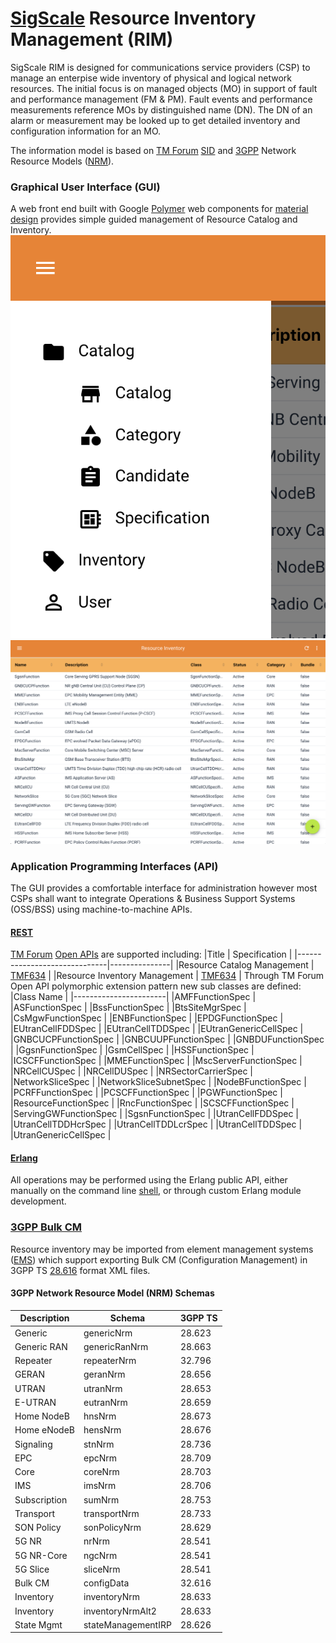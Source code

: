 # [SigScale](http://www.sigscale.org) Resource Inventory Management (RIM)

SigScale RIM is designed for communications service providers
(CSP) to manage an enterpise wide inventory of physical and logical
network resources. The initial focus is on managed objects (MO) in
support of fault and performance management (FM & PM). Fault events
and performance measurements reference MOs by distinguished name (DN).
The DN of an alarm or measurement may be looked up to get detailed
inventory and configuration information for an MO.

The information model is based on
[TM Forum](https://www.tmforum.org) 
[SID](https://www.tmforum.org/information-framework-sid/) 
and [3GPP](http://www.3gpp.org) Network Resource Models 
([NRM](https://webapp.etsi.org/key/key.asp?GSMSpecPart1=32&GSMSpecPart2=622&Search=search)).

### Graphical User Interface (GUI)
A web front end built with Google [Polymer](https://www.polymer-project.org)
web components for
[material design](https://material.io/guidelines/material-design/introduction.html) 
provides simple guided management of Resource Catalog and Inventory.
![screenshot](https://raw.githubusercontent.com/sigscale/rim/master/doc/menu.png)
![screenshot](https://raw.githubusercontent.com/sigscale/rim/master/doc/specifications.png)

### Application Programming Interfaces (API)
The GUI provides a comfortable interface for administration however
most CSPs shall want to integrate Operations & Business Support Systems
(OSS/BSS) using machine-to-machine APIs.

#### [REST](https://en.wikipedia.org/wiki/Representational_state_transfer)
[TM Forum](https://www.tmforum.org)
[Open APIs](https://www.tmforum.org/open-apis/) are supported including:
|Title                         | Specification |
|------------------------------|---------------|
|Resource Catalog Management   | [TMF634](https://projects.tmforum.org/wiki/download/attachments/90514804/TMF634_Resource_Catalog_Management_API_REST_Specification_R17.0.1.pdf) |
|Resource Inventory Management | [TMF634](https://projects.tmforum.org/wiki/download/attachments/90514806/TMF639_Resource_Inventory_Management_REST_API_Specification_R17.0.1.pdf) |
Through TM Forum Open API polymorphic extension pattern new sub classes are defined:
|Class Name             |
|-----------------------|
|AMFFunctionSpec        |
|ASFunctionSpec         |
|BssFunctionSpec        |
|BtsSiteMgrSpec         |
|CsMgwFunctionSpec      |
|ENBFunctionSpec        |
|EPDGFunctionSpec       |
|EUtranCellFDDSpec      |
|EUtranCellTDDSpec      |
|EUtranGenericCellSpec  |
|GNBCUCPFunctionSpec    |
|GNBCUUPFunctionSpec    |
|GNBDUFunctionSpec      |
|GgsnFunctionSpec       |
|GsmCellSpec            |
|HSSFunctionSpec        |
|ICSCFFunctionSpec      |
|MMEFunctionSpec        |
|MscServerFunctionSpec  |
|NRCellCUSpec           |
|NRCellDUSpec           |
|NRSectorCarrierSpec    |
|NetworkSliceSpec       |
|NetworkSliceSubnetSpec |
|NodeBFunctionSpec      |
|PCRFFunctionSpec       |
|PCSCFFunctionSpec      |
|PGWFunctionSpec        |
|ResourceFunctionSpec   |
|RncFunctionSpec        |
|SCSCFFunctionSpec      |
|ServingGWFunctionSpec  |
|SgsnFunctionSpec       |
|UtranCellFDDSpec       |
|UtranCellTDDHcrSpec    |
|UtranCellTDDLcrSpec    |
|UtranCellTDDSpec       |
|UtranGenericCellSpec   |

#### [Erlang](http://www.erlang.org)
All operations may be performed using the Erlang public API, either
manually on the command line
[shell](http://erlang.org/doc/man/shell.html), or through custom Erlang
module development.

### [3GPP Bulk CM](https://webapp.etsi.org/key/key.asp?GSMSpecPart1=32&GSMSpecPart2=600&Search=search)
Resource inventory may be imported from element management systems 
([EMS](https://en.wikipedia.org/wiki/Element_management_system))
which support exporting Bulk CM (Configuration Management) in 3GPP TS 
[28.616](https://webapp.etsi.org/key/key.asp?GSMSpecPart1=32&GSMSpecPart2=616&Search=search) 
format XML files.

#### 3GPP Network Resource Model (NRM) Schemas
|Description |Schema              |3GPP TS|
|------------|--------------------|-------|
|Generic     |genericNrm          | 28.623|
|Generic RAN |genericRanNrm       | 28.663|
|Repeater    |repeaterNrm         | 32.796|
|GERAN       |geranNrm            | 28.656|
|UTRAN       |utranNrm            | 28.653|
|E-UTRAN     |eutranNrm           | 28.659|
|Home NodeB  |hnsNrm              | 28.673|
|Home eNodeB |hensNrm             | 28.676|
|Signaling   |stnNrm              | 28.736|
|EPC         |epcNrm              | 28.709|
|Core        |coreNrm             | 28.703|
|IMS         |imsNrm              | 28.706|
|Subscription|sumNrm              | 28.753|
|Transport   |transportNrm        | 28.733|
|SON Policy  |sonPolicyNrm        | 28.629|
|5G NR       |nrNrm               | 28.541|
|5G NR-Core  |ngcNrm              | 28.541|
|5G Slice    |sliceNrm            | 28.541|
|Bulk CM     |configData          | 32.616|
|Inventory   |inventoryNrm        | 28.633|
|Inventory   |inventoryNrmAlt2    | 28.633|
|State Mgmt  |stateManagementIRP  | 28.626|

